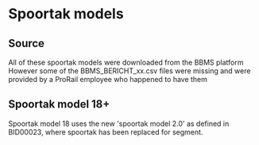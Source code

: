 # Spoortak models

## Source

All of these spoortak models were downloaded from the BBMS platform However some of the BBMS_BERICHT_xx.csv files were
missing and were provided by a ProRail employee who happened to have them

## Spoortak model 18+

Spoortak model 18 uses the new 'spoortak model 2.0' as defined in BID00023, where spoortak has been replaced for
segment.
